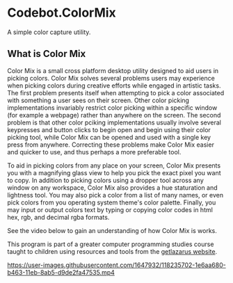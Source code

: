 # Codebot.ColorMix
A simple color capture utility.

## What is Color Mix

Color Mix is a small cross platform desktop utility designed to aid users in picking colors. Color Mix solves several problems users may experience when picking colors during creative efforts while engaged in artistic tasks. The first problem presents itself when attempting to pick a color associated with something a user sees on their screen. Other color picking implementations invariably restrict color picking within a specific window (for example a webpage) rather than anywhere on the screen. The second problem is that other color pciking implementations usually involve several keypresses and button clicks to begin open and begin using their color picking tool, while Color Mix can be opened and used with a single key press from anywhere. Correcting these problems make Color Mix easier and quicker to use, and thus perhaps a more preferable tool.

To aid in picking colors from any place on your screen, Color Mix presents you with a magnifying glass view to help you pick the exact pixel you want to copy. In addition to picking colors using a dropper tool across any window on any workspace, Color Mix also provides a hue staturation and lightness tool. You may also pick a color from a list of many names, or even pick colors from you operating system theme's color palette. Finally, you may input or output colors text by typing or copying color codes in html hex, rgb, and decimal rgba formats.

See the video below to gain an understanding of how Color Mix is works.

This program is part of a greater computer programming studies course taught to children using resources and tools from the [getlazarus website](https://www.getlazarus.org/learn/).

https://user-images.githubusercontent.com/1647932/118235702-1e6aa680-b463-11eb-8ab5-d9de2fa47535.mp4
